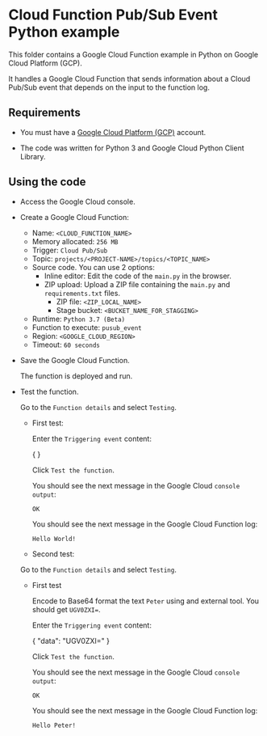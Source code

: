 # Cloud Function Pub/Sub Event Python example

This folder contains a Google Cloud Function example in Python on Google Cloud Platform (GCP).

It handles a Google Cloud Function that sends information about a Cloud Pub/Sub event that depends on the input to the function log.

## Requirements

* You must have a [Google Cloud Platform (GCP)](http://cloud.google.com/) account.

* The code was written for Python 3 and Google Cloud Python Client Library.

## Using the code

* Access the Google Cloud console.

* Create a Google Cloud Function:
  * Name: `<CLOUD_FUNCTION_NAME>`
  * Memory allocated: `256 MB`
  * Trigger: `Cloud Pub/Sub`
  * Topic: `projects/<PROJECT-NAME>/topics/<TOPIC_NAME>`
  * Source code. You can use 2 options:
    * Inline editor:
      Edit the code of the `main.py` in the browser.
    * ZIP upload:
      Upload a ZIP file containing the `main.py` and `requirements.txt` files.
      * ZIP file: `<ZIP_LOCAL_NAME>`
      * Stage bucket: `<BUCKET_NAME_FOR_STAGGING>`
  * Runtime: `Python 3.7 (Beta)`
  * Function to execute: `pusub_event`
  * Region: `<GOOGLE_CLOUD_REGION>`
  * Timeout: `60 seconds`

* Save the Google Cloud Function.

  The function is deployed and run.

* Test the function.

  Go to the `Function details` and select `Testing`.
  
  * First test:

    Enter the `Triggering event` content:

    {
    }

    Click `Test the function`.

    You should see the next message in the Google Cloud `console output`:

    `OK`

    You should see the next message in the Google Cloud Function log:

    ```bash
    Hello World!
    ```

  * Second test:

  Go to the `Function details` and select `Testing`.
  
  * First test

    Encode to Base64 format the text `Peter` using and external tool. You should get `UGV0ZXI=`.

    Enter the `Triggering event` content:

    {
      "data": "UGV0ZXI="
    }

    Click `Test the function`.

    You should see the next message in the Google Cloud `console output`:

    `OK`

    You should see the next message in the Google Cloud Function log:

    ```bash
    Hello Peter!
    ```
